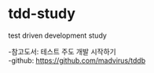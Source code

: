 # tdd-study
test driven development study  

-참고도서: 테스트 주도 개발 시작하기  
-github: https://github.com/madvirus/tddb  
